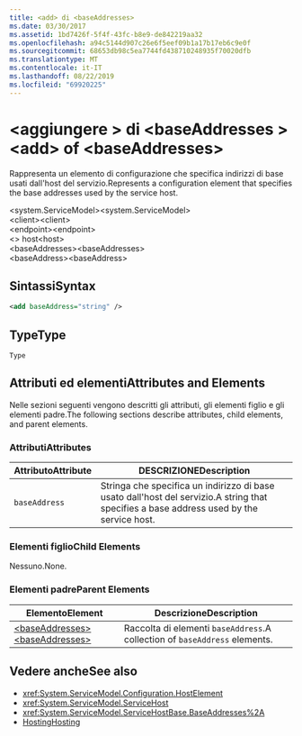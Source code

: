 ```yaml
---
title: <add> di <baseAddresses>
ms.date: 03/30/2017
ms.assetid: 1bd7426f-5f4f-43fc-b8e9-de842219aa32
ms.openlocfilehash: a94c5144d907c26e6f5eef09b1a17b17eb6c9e0f
ms.sourcegitcommit: 68653db98c5ea7744fd438710248935f70020dfb
ms.translationtype: MT
ms.contentlocale: it-IT
ms.lasthandoff: 08/22/2019
ms.locfileid: "69920225"
---
```

# <a name="add-of-baseaddresses"></a><span data-ttu-id="df7db-102">\<aggiungere > di \<baseAddresses ></span><span class="sxs-lookup"><span data-stu-id="df7db-102">\<add> of \<baseAddresses></span></span>
<span data-ttu-id="df7db-103">Rappresenta un elemento di configurazione che specifica indirizzi di base usati dall'host del servizio.</span><span class="sxs-lookup"><span data-stu-id="df7db-103">Represents a configuration element that specifies the base addresses used by the service host.</span></span>  
  
 <span data-ttu-id="df7db-104">\<system.ServiceModel></span><span class="sxs-lookup"><span data-stu-id="df7db-104">\<system.ServiceModel></span></span>  
<span data-ttu-id="df7db-105">\<client></span><span class="sxs-lookup"><span data-stu-id="df7db-105">\<client></span></span>  
<span data-ttu-id="df7db-106">\<endpoint></span><span class="sxs-lookup"><span data-stu-id="df7db-106">\<endpoint></span></span>  
<span data-ttu-id="df7db-107">\<> host</span><span class="sxs-lookup"><span data-stu-id="df7db-107">\<host></span></span>  
<span data-ttu-id="df7db-108">\<baseAddresses></span><span class="sxs-lookup"><span data-stu-id="df7db-108">\<baseAddresses></span></span>  
<span data-ttu-id="df7db-109">\<baseAddress></span><span class="sxs-lookup"><span data-stu-id="df7db-109">\<baseAddress></span></span>  
  
## <a name="syntax"></a><span data-ttu-id="df7db-110">Sintassi</span><span class="sxs-lookup"><span data-stu-id="df7db-110">Syntax</span></span>  
  
```xml  
<add baseAddress="string" />
```  
  
## <a name="type"></a><span data-ttu-id="df7db-111">Type</span><span class="sxs-lookup"><span data-stu-id="df7db-111">Type</span></span>  
 `Type`  
  
## <a name="attributes-and-elements"></a><span data-ttu-id="df7db-112">Attributi ed elementi</span><span class="sxs-lookup"><span data-stu-id="df7db-112">Attributes and Elements</span></span>  
 <span data-ttu-id="df7db-113">Nelle sezioni seguenti vengono descritti gli attributi, gli elementi figlio e gli elementi padre.</span><span class="sxs-lookup"><span data-stu-id="df7db-113">The following sections describe attributes, child elements, and parent elements.</span></span>  
  
### <a name="attributes"></a><span data-ttu-id="df7db-114">Attributi</span><span class="sxs-lookup"><span data-stu-id="df7db-114">Attributes</span></span>  
  
|<span data-ttu-id="df7db-115">Attributo</span><span class="sxs-lookup"><span data-stu-id="df7db-115">Attribute</span></span>|<span data-ttu-id="df7db-116">DESCRIZIONE</span><span class="sxs-lookup"><span data-stu-id="df7db-116">Description</span></span>|  
|---------------|-----------------|  
|`baseAddress`|<span data-ttu-id="df7db-117">Stringa che specifica un indirizzo di base usato dall'host del servizio.</span><span class="sxs-lookup"><span data-stu-id="df7db-117">A string that specifies a base address used by the service host.</span></span>|  
  
### <a name="child-elements"></a><span data-ttu-id="df7db-118">Elementi figlio</span><span class="sxs-lookup"><span data-stu-id="df7db-118">Child Elements</span></span>  
 <span data-ttu-id="df7db-119">Nessuno.</span><span class="sxs-lookup"><span data-stu-id="df7db-119">None.</span></span>  
  
### <a name="parent-elements"></a><span data-ttu-id="df7db-120">Elementi padre</span><span class="sxs-lookup"><span data-stu-id="df7db-120">Parent Elements</span></span>  
  
|<span data-ttu-id="df7db-121">Elemento</span><span class="sxs-lookup"><span data-stu-id="df7db-121">Element</span></span>|<span data-ttu-id="df7db-122">Descrizione</span><span class="sxs-lookup"><span data-stu-id="df7db-122">Description</span></span>|  
|-------------|-----------------|  
|[<span data-ttu-id="df7db-123">\<baseAddresses></span><span class="sxs-lookup"><span data-stu-id="df7db-123">\<baseAddresses></span></span>](baseaddresses.md)|<span data-ttu-id="df7db-124">Raccolta di elementi `baseAddress`.</span><span class="sxs-lookup"><span data-stu-id="df7db-124">A collection of `baseAddress` elements.</span></span>|  
  
## <a name="see-also"></a><span data-ttu-id="df7db-125">Vedere anche</span><span class="sxs-lookup"><span data-stu-id="df7db-125">See also</span></span>

- <xref:System.ServiceModel.Configuration.HostElement>
- <xref:System.ServiceModel.ServiceHost>
- <xref:System.ServiceModel.ServiceHostBase.BaseAddresses%2A>
- [<span data-ttu-id="df7db-126">Hosting</span><span class="sxs-lookup"><span data-stu-id="df7db-126">Hosting</span></span>](../../../wcf/feature-details/hosting.md)
